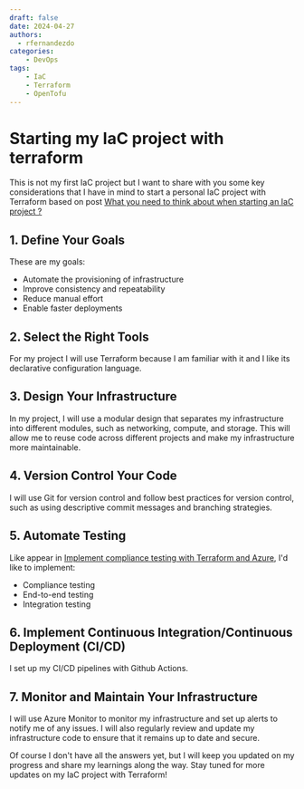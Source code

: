 ```yaml
---
draft: false
date: 2024-04-27
authors:
  - rfernandezdo
categories:
    - DevOps
tags:
    - IaC
    - Terraform
    - OpenTofu
---
```


# Starting my IaC project with terraform

This is not my first IaC project but I want to share with you some key considerations that I have in mind to start a personal IaC project with Terraform based on post [What you need to think about when starting an IaC project ?]

[What you need to think about when starting an IaC project ?]:(20240526_DevOps.md)


## 1. **Define Your Goals**

These are my goals:

- Automate the provisioning of infrastructure
- Improve consistency and repeatability
- Reduce manual effort
- Enable faster deployments


## 2. **Select the Right Tools**

For my project I will use Terraform because I am familiar with it and I like its declarative configuration language.

## 3. **Design Your Infrastructure**


In my project, I will use a modular design that separates my infrastructure into different modules, such as networking, compute, and storage. This will allow me to reuse code across different projects and make my infrastructure more maintainable.

## 4. **Version Control Your Code**

I will use Git for version control and follow best practices for version control, such as using descriptive commit messages and branching strategies.

## 5. **Automate Testing**

Like appear in [Implement compliance testing with Terraform and Azure](https://learn.microsoft.com/en-us/azure/developer/terraform/best-practices-compliance-testing), I'd  like to implement: 

- Compliance testing
- End-to-end testing
- Integration testing

## 6. **Implement Continuous Integration/Continuous Deployment (CI/CD)**

I set up my  CI/CD pipelines with Github Actions.


## 7. **Monitor and Maintain Your Infrastructure**

I will use Azure Monitor to monitor my infrastructure and set up alerts to notify me of any issues. I will also regularly review and update my infrastructure code to ensure that it remains up to date and secure.


Of course I don't have all the answers yet, but I will keep you updated on my progress and share my learnings along the way. Stay tuned for more updates on my IaC project with Terraform!
